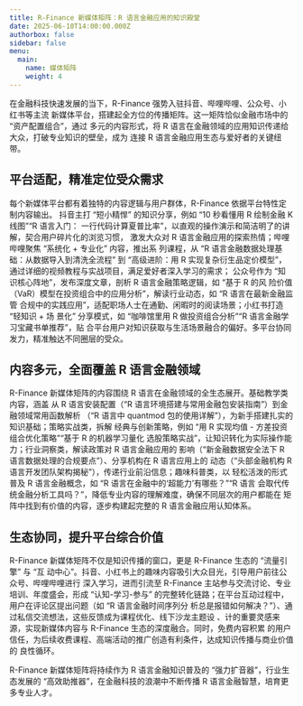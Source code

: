 ```yaml
---
title: R-Finance 新媒体矩阵：R 语言金融应用的知识殿堂
date: 2025-06-10T14:00:00.000Z
authorbox: false
sidebar: false
menu:
  main:
    name: 媒体矩阵
    weight: 4
---
```



在金融科技快速发展的当下，R-Finance 强势入驻抖音、哔哩哔哩、公众号、小红书等主流
新媒体平台，搭建起全方位的传播矩阵。这一矩阵恰似金融市场中的 “资产配置组合”，通过
多元的内容形式，将 R 语言在金融领域的应用知识传递给大众，打破专业知识的壁垒，成为
连接 R 语言金融应用生态与爱好者的关键纽带。

## 平台适配，精准定位受众需求

每个新媒体平台都有着独特的内容逻辑与用户群体，R-Finance 依据平台特性定制内容输出。
抖音主打 “短小精悍” 的知识分享，例如 “10 秒看懂用 R 绘制金融 K 线图”“R 语言入门：
一行代码计算夏普比率”，以直观的操作演示和简洁明了的讲解，契合用户碎片化的浏览习惯，
激发大众对 R 语言金融应用的探索热情；哔哩哔哩聚焦 “系统化 + 专业化” 内容，推出系
列课程，从 “R 语言金融数据处理基础：从数据导入到清洗全流程” 到 “高级进阶：用 R 
实现复杂衍生品定价模型”，通过详细的视频教程与实战项目，满足爱好者深入学习的需求；
公众号作为 “知识核心阵地”，发布深度文章，剖析 R 语言金融策略逻辑，如 “基于 R 的风
险价值（VaR）模型在投资组合中的应用分析”，解读行业动态，如 “R 语言在最新金融监管
合规中的实践应用”，适配职场人士在通勤、闲暇时的阅读场景；小红书打造 “轻知识 + 场
景化” 分享模式，如 “咖啡馆里用 R 做投资组合分析”“R 语言金融学习宝藏书单推荐”，贴
合平台用户对知识获取与生活场景融合的偏好。多平台协同发力，精准触达不同圈层的受众。​

## 内容多元，全面覆盖 R 语言金融领域

R-Finance 新媒体矩阵的内容围绕 R 语言在金融领域的全生态展开。基础教学类内容，涵盖
从 R 语言安装配置（“R 语言环境搭建与常用金融包安装指南”）到金融领域常用函数解析
（“R 语言中 quantmod 包的使用详解”），为新手搭建扎实的知识基础；策略实战类，拆解
经典与创新策略，例如 “用 R 实现均值 - 方差投资组合优化策略”“基于 R 的机器学习量化
选股策略实战”，让知识转化为实际操作能力；行业洞察类，解读政策对 R 语言金融应用的
影响（“新金融数据安全法下 R 语言数据处理的合规要点”）、分享机构在 R 语言应用上的
动态（“头部金融机构 R 语言开发团队架构揭秘”），传递行业前沿信息；趣味科普类，以
轻松活泼的形式普及 R 语言金融概念，如 “R 语言在金融中的‘超能力’有哪些？”“R 语言
会取代传统金融分析工具吗？”，降低专业内容的理解难度，确保不同层次的用户都能在
矩阵中找到有价值的内容，逐步构建起完整的 R 语言金融应用认知体系。

## 生态协同，提升平台综合价值

R-Finance 新媒体矩阵不仅是知识传播的窗口，更是 R-Finance 生态的 “流量引擎” 与 “互
动中心”。抖音、小红书上的趣味内容吸引大众目光，引导用户前往公众号、哔哩哔哩进行
深入学习，进而引流至 R-Finance 主站参与交流讨论、专业培训、年度盛会，形成 “认知-学习-参与” 
的完整转化链路；在平台互动过程中，用户在评论区提出问题（如 “R 语言金融时间序列分
析总是报错如何解决？”）、通过私信交流想法，这些反馈成为课程优化、线下沙龙主题设
、计的重要灵感来源，实现新媒体内容与 R-Finance 生态的深度融合。同时，免费内容积累
的用户信任，为后续收费课程、高端活动的推广创造有利条件，达成知识传播与商业价值的
良性循环。

R-Finance 新媒体矩阵将持续作为 R 语言金融知识普及的 “强力扩音器”，行业生态发展的
“高效助推器”，在金融科技的浪潮中不断传播 R 语言金融智慧，培育更多专业人才。